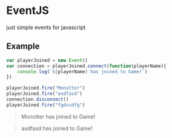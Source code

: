 # EventJS
just simple events for javascript
## Example
```js
var playerJoined = new Event()
var connection = playerJoined.connect(function(playerName){
    console.log(`${playerName} has joined to Game!`)
})
```



```js
playerJoined.fire("Monotter")
playerJoined.fire("asdfasd")
connection.disconnect()
playerJoined.fire("fgdssdfg")
```
> Monotter has joined to Game!

> asdfasd has joined to Game!
